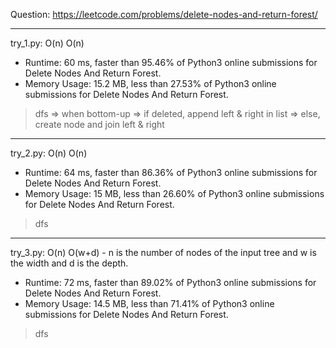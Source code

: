 Question: https://leetcode.com/problems/delete-nodes-and-return-forest/

---

try_1.py: O(n) O(n)

* Runtime: 60 ms, faster than 95.46% of Python3 online submissions for Delete Nodes And Return Forest.
* Memory Usage: 15.2 MB, less than 27.53% of Python3 online submissions for Delete Nodes And Return Forest.

> dfs => when bottom-up 
> => if deleted, append left & right in list
> => else, create node and join left & right

---

try_2.py: O(n) O(n)

* Runtime: 64 ms, faster than 86.36% of Python3 online submissions for Delete Nodes And Return Forest.
* Memory Usage: 15 MB, less than 26.60% of Python3 online submissions for Delete Nodes And Return Forest.

> dfs

---

try_3.py: O(n) O(w+d) - n is the number of nodes of the input tree and w is the width and d is the depth.

* Runtime: 72 ms, faster than 89.02% of Python3 online submissions for Delete Nodes And Return Forest.
* Memory Usage: 14.5 MB, less than 71.41% of Python3 online submissions for Delete Nodes And Return Forest.

> dfs
